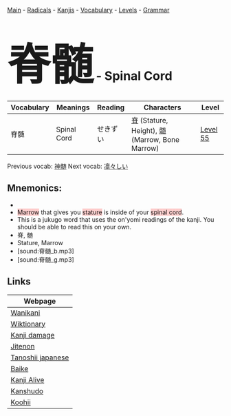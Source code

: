 <style> bigfont {font-size: 100px}</style>
[Main](../README.md) -
[Radicals](../radicals.md) -
[Kanjis](../kanjis.md) -
[Vocabulary](../vocabulary.md) -
[Levels](../levels.md) -
[Grammar](../grammar.md)
# <bigfont> 脊髄</bigfont> - Spinal Cord 

| Vocabulary | Meanings | Reading | Characters | Level |
| --- | --- | --- | --- | --- |
| 脊髄 | Spinal Cord | せきずい |  [脊](../kanjis/脊.md) (Stature, Height), [髄](../kanjis/髄.md) (Marrow, Bone Marrow) | [Level 55](../levels/wk_level55.md) |

Previous vocab: [神髄](神髄.md) Next vocab: [凛々しい](凛々しい.md) 

## Mnemonics:

* 
* <span style="background-color:#ffcccb"> Marrow</span> that gives you <span style="background-color:#ffcccb"> stature</span> is inside of your <span style="background-color:#ffcccb"> spinal cord</span>. 
* This is a jukugo word that uses the on'yomi readings of the kanji. You should be able to read this on your own.
* 脊, 髄
* Stature, Marrow
* [sound:脊髄_b.mp3]
* [sound:脊髄_g.mp3]


## Links 

| Webpage |
| --- |
| [Wanikani          ](https://www.wanikani.com/kanji/脊髄) |
| [Wiktionary        ](https://en.wiktionary.org/wiki/脊髄) |
| [Kanji damage      ](http://www.kanjidamage.com/kanji/search?utf8=✓&q=脊髄) |
| [Jitenon           ](https://jitenon.com/kanji/脊髄) |
| [Tanoshii japanese ](https://www.tanoshiijapanese.com/dictionary/kanji.cfm?k=脊髄) |
| [Baike             ](https://baike.baidu.com/item/脊髄) |
| [Kanji Alive       ](https://app.kanjialive.com/脊髄) |
| [Kanshudo          ](https://www.kanshudo.com/searchmn?q=脊髄) |
| [Koohii            ](https://kanji.koohii.com/study/kanji/脊髄) |
